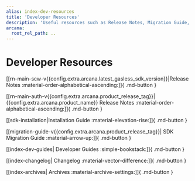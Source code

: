 ```yaml
---
alias: index-dev-resources
title: 'Developer Resources'
description: 'Useful resources such as Release Notes, Migration Guide, and other references useful for Web3 app developers trying to integrate with Arcana Auth.'
arcana:
  root_rel_path: ..
---
```


# Developer Resources

[[rn-main-scw-v{{config.extra.arcana.latest_gasless_sdk_version}}|Release Notes :material-order-alphabetical-ascending:]]{ .md-button }

[[rn-main-auth-v{{config.extra.arcana.product_release_tag}}|{{config.extra.arcana.product_name}} Release Notes :material-order-alphabetical-ascending:]]{ .md-button }

[[sdk-installation|Installation Guide :material-elevation-rise:]]{ .md-button }

[[migration-guide-v{{config.extra.arcana.product_release_tag}}| SDK Migration Guide :material-arrow-up:]]{ .md-button }

[[index-dev-guides| Developer Guides :simple-bookstack:]]{ .md-button }

[[index-changelog| Changelog :material-vector-difference:]]{ .md-button }

[[index-archives| Archives :material-archive-settings:]]{ .md-button }